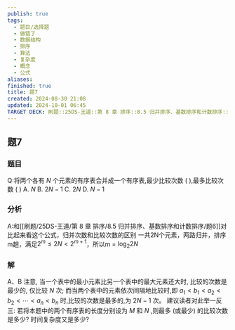 ```yaml
---
publish: true
tags:
  - 题目/选择题
  - 做错了
  - 数据结构
  - 排序
  - 算法
  - 复杂度
  - 概念
  - 公式
aliases: 
finished: true
title: 题7
created: 2024-08-30 21:08
updated: 2024-10-01 06:45
TARGET DECK: 刷题::25DS-王道::第 8 章 排序::8.5 归并排序、基数排序和计数排序::题7
---
```

## 题7
### 题目
Q:将两个各有 $N$ 个元素的有序表合并成一个有序表,最少比较次数 ( ),最多比较次数 ( )
A. $N$ B. ${2N} - 1$ C. ${2N}$ D. $N - 1$
### 分析
A:和[[刷题/25DS-王道/第 8 章 排序/8.5 归并排序、基数排序和计数排序/题6]]对比起来看这个公式，归并次数和比较次数的区别
一共2N个元素，两路归并，排序m趟，满足$2^m \leq 2N < 2^{m+1}$，所以m = $\log_2{2N}$
### 解
A、B
注意, 当一个表中的最小元素比另一个表中的最大元素还大时, 比较的次数是最少的, 仅比较 $N$ 次; 
而当两个表中的元素依次间隔地比较时,即 ${a}_{1} < {b}_{1} < {a}_{2} < {b}_{2} < \cdots  < {a}_{n} < {b}_{n}$ 时,比较的次数是最多的,为 ${2N} - 1$ 次。
建议读者对此举一反三: 若将本题中的两个有序表的长度分别设为 $M$ 和 $N$ ,则最多 (或最少) 的比较次数是多少? 时间复杂度又是多少?
<!--ID: 1727859179460-->


